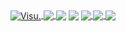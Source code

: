 <a href="https://github.com/Visual917?tab=repositories">
  <img align="center" src="https://github-readme-stats.anuraghazra1.vercel.app/api?username=Visual917&custom_title=Visu :)&show_icons=true&count_private=true&include_all_commits=true&theme=highcontrast" alt="Visu." />
</a>
<a href="https://github.com/Visual917/PS2RPC">
  <img align="center" src="https://github-readme-stats.anuraghazra1.vercel.app/api/pin/?username=Visual917&repo=PS2RPC&theme=highcontrast" />
</a>
<img align="center" src="https://visu.studio/old/gtamoddingcommunity1.png">
<img align="center" src="https://visu.studio/old/ps2developer2.png">
</a>

<a href="https://discord.gg/NF2MGz9">
  <img align="center" src="https://badgen.net/badge/discord/contact?icon=discord&color=001FFF&labelColor=#000000&label=twitter" />
</a>
<a href="https://twitter.com/Visual917">
  <img align="center" src="https://badgen.net/badge/twitter/contact?icon=twitter&color=001FFF&labelColor=#000000&label=twitter" />
</a>
<a href="https://play.google.com/store/apps/dev?id=7337589231316268069">
  <img align="center" src="https://badgen.net/play/store/store?icon=googleplay&color=001FFF&labelColor=#000000&label=twitter" />
</a>
